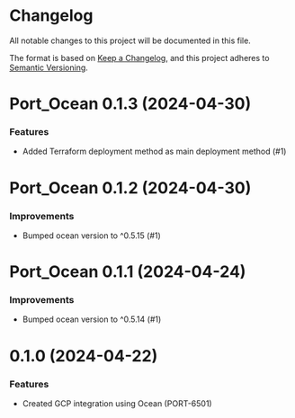 # Changelog

All notable changes to this project will be documented in this file.

The format is based on [Keep a Changelog](https://keepachangelog.com/en/1.0.0/),
and this project adheres to [Semantic Versioning](https://semver.org/spec/v2.0.0.html).

<!-- towncrier release notes start -->

# Port_Ocean 0.1.3 (2024-04-30)

### Features

- Added Terraform deployment method as main deployment method (#1)


# Port_Ocean 0.1.2 (2024-04-30)

### Improvements

- Bumped ocean version to ^0.5.15 (#1)


# Port_Ocean 0.1.1 (2024-04-24)

### Improvements

- Bumped ocean version to ^0.5.14 (#1)


# 0.1.0 (2024-04-22)

### Features

- Created GCP integration using Ocean (PORT-6501)
